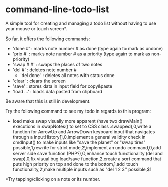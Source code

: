 # command-line-todo-list

A simple tool for creating and managing a todo list without having to use your mouse or touch screen*.

So far, it offers the following commands:
- 'done #' : marks note number # as done (type again to mark as undone)
- 'prio #' : marks note number # as a priority (type again to mark as non-priority)
- 'swap # #' : swaps the places of two notes
- 'del #' : deletes note number #
  - 'del done' : deletes all notes with status done
- 'clear' : clears the screen 
- 'save' : stores data in input field for copy&paste
- 'load ...' : loads data pasted from clipboard

Be aware that this is still in development.

Try the following command to see my todo in regards to this program:
- load make swap visually more apparent (have two drawMain() executions in swapNotes() to set to CSS class .swapped),$0,$write a function for ArrowUp and ArrowDown keyboard input that navigates through a inputHistory[],$0,$implement a general validity check in cmdInput() to make inputs like "save the planet" or "swap tires" possible,$1,$rewrite for strict mode,$2,$implement an undo command,$0,$add server side save function (PHP?),$0,$enhance touch functionality (del and swap),$0,$fix visual bug load/save function,$2,$create a sort command that puts high priority on top and done to the bottom,$1,$add touch functionality,$2,$make multiple inputs such as "del 1 2 3" possible,$1

*Try tapping/clicking on a note or its number.
